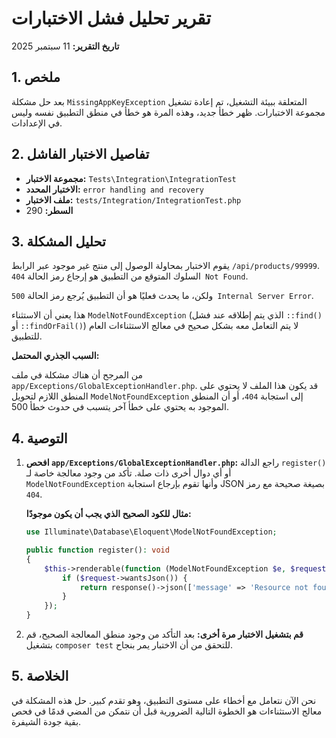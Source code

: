 # تقرير تحليل فشل الاختبارات

**تاريخ التقرير:** 11 سبتمبر 2025

## 1. ملخص

بعد حل مشكلة `MissingAppKeyException` المتعلقة ببيئة التشغيل، تم إعادة تشغيل مجموعة الاختبارات. ظهر خطأ جديد، وهذه المرة هو خطأ في منطق التطبيق نفسه وليس في الإعدادات.

## 2. تفاصيل الاختبار الفاشل

*   **مجموعة الاختبار:** `Tests\Integration\IntegrationTest`
*   **الاختبار المحدد:** `error handling and recovery`
*   **ملف الاختبار:** `tests/Integration/IntegrationTest.php`
*   **السطر:** 290

## 3. تحليل المشكلة

يقوم الاختبار بمحاولة الوصول إلى منتج غير موجود عبر الرابط `/api/products/99999`. السلوك المتوقع من التطبيق هو إرجاع رمز الحالة `404 Not Found`.

ولكن، ما يحدث فعليًا هو أن التطبيق يُرجع رمز الحالة `500 Internal Server Error`. 

هذا يعني أن الاستثناء `ModelNotFoundException` (الذي يتم إطلاقه عند فشل `::find()` أو `::findOrFail()`) لا يتم التعامل معه بشكل صحيح في معالج الاستثناءات العام للتطبيق.

**السبب الجذري المحتمل:**

من المرجح أن هناك مشكلة في ملف `app/Exceptions/GlobalExceptionHandler.php`. قد يكون هذا الملف لا يحتوي على المنطق اللازم لتحويل `ModelNotFoundException` إلى استجابة `404`، أو أن المنطق الموجود به يحتوي على خطأ آخر يتسبب في حدوث خطأ 500.

## 4. التوصية

1.  **افحص `app/Exceptions/GlobalExceptionHandler.php`:** راجع الدالة `register()` أو أي دوال أخرى ذات صلة. تأكد من وجود معالجة خاصة لـ `ModelNotFoundException` وأنها تقوم بإرجاع استجابة JSON بصيغة صحيحة مع رمز `404`.

    **مثال للكود الصحيح الذي يجب أن يكون موجودًا:**
    ```php
    use Illuminate\Database\Eloquent\ModelNotFoundException;

    public function register(): void
    {
        $this->renderable(function (ModelNotFoundException $e, $request) {
            if ($request->wantsJson()) {
                return response()->json(['message' => 'Resource not found.'], 404);
            }
        });
    }
    ```

2.  **قم بتشغيل الاختبار مرة أخرى:** بعد التأكد من وجود منطق المعالجة الصحيح، قم بتشغيل `composer test` للتحقق من أن الاختبار يمر بنجاح.

## 5. الخلاصة

نحن الآن نتعامل مع أخطاء على مستوى التطبيق، وهو تقدم كبير. حل هذه المشكلة في معالج الاستثناءات هو الخطوة التالية الضرورية قبل أن نتمكن من المضي قدمًا في فحص بقية جودة الشيفرة.
